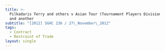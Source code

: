 ```yaml
---
title: >-
  Pilkadaris Terry and others v Asian Tour (Tournament Players Division) Pte Ltd
  and another
subtitle: "[2012] SGHC 236 / 27\_November\_2012"
tags:
  - Contract
  - Restraint of Trade
layout: single
---
```


